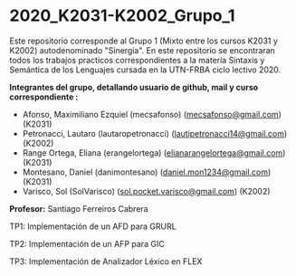 # 2020_K2031-K2002_Grupo_1

Este repositorio corresponde al Grupo 1 (Mixto entre los cursos K2031 y K2002) autodenominado "Sinergia". En este repositorio se encontraran todos los trabajos practicos correspondientes a la materia Sintaxis y Semántica de los Lenguajes cursada en la UTN-FRBA ciclo lectivo 2020.


**Integrantes del grupo, detallando usuario de github, mail y curso correspondiente :**

* Afonso, Maximiliano Ezquiel (mecsafonso) (mecsafonso@gmail.com) (K2031)
* Petronacci, Lautaro (lautaropetronacci) (lautipetronacci14@gmail.com) (K2002)
* Range Ortega, Eliana (erangelortega) (elianarangelortega@gmail.com) (K2031)
* Montesano, Daniel (danimontesano) (daniel.mon1234@gmail.com) (K2031)
* Varisco, Sol (SolVarisco) (sol.pocket.varisco@gmail.com) (K2002)

**Profesor:** 
Santiago Ferreiros Cabrera 

TP1: Implementación de un AFD para GRURL

TP2: Implementación de un AFP para GIC

TP3: Implementación de Analizador Léxico en FLEX

